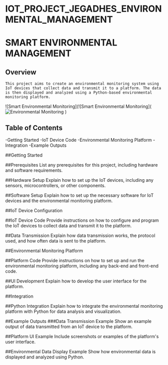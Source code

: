 # IOT_PROJECT_JEGADHES_ENVIRONMENTAL_MANAGEMENT
# SMART ENVIRONMENTAL MANAGEMENT

## Overview

    This project aims to create an environmental monitoring system using IoT devices that collect data and transmit it to a platform. The data is then displayed and analyzed using a Python-based environmental monitoring platform.

![Smart Environmental Monitoring](![Smart Environmental Monitoring](![Environmental Monitoring](https://github.com/JEGADHES/IOT_PROJECT_IBM/assets/146053671/3419e6bf-5dbe-4aa2-b04b-af08a3848f75)
)


## Table of Contents

-Getting Started
-IoT Device Code
-Environmental Monitoring Platform
-Integration
-Example Outputs

##Getting Started

##Prerequisites
  List any prerequisites for this project, including hardware and software requirements.

##Hardware Setup
  Explain how to set up the IoT devices, including any sensors, microcontrollers, or other components.

##Software Setup
  Explain how to set up the necessary software for IoT devices and the environmental monitoring platform.

##IoT Device Configuration


##IoT Device Code
  Provide instructions on how to configure and program the IoT devices to collect data and transmit it to the platform.

##Data Transmission
  Explain how data transmission works, the protocol used, and how often data is sent to the platform.

##Environmental Monitoring Platform


##Platform Code
  Provide instructions on how to set up and run the environmental monitoring platform, including any back-end and front-end code.

##UI Development
  Explain how to develop the user interface for the platform.

##Integration


##Python Integration
  Explain how to integrate the environmental monitoring platform with Python for data analysis and visualization.

##Example Outputs
###Data Transmission Example
    Show an example output of data transmitted from an IoT device to the platform.

##Platform UI Example
  Include screenshots or examples of the platform's user interface.

##Environmental Data Display Example
  Show how environmental data is displayed and analyzed using Python.
